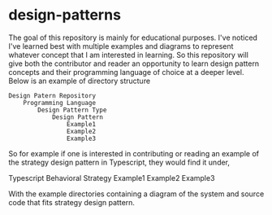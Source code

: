 # design-patterns


The goal of this repository is mainly for educational purposes. I've noticed I've learned best with multiple examples and diagrams to represent whatever  concept that I am interested in learning. So this repository will give both the contributor and reader an opportunity to learn design pattern concepts and their programming language of choice at a deeper level. Below is an example of directory structure
```
Design Patern Repository
    Programming Language
        Design Pattern Type
            Design Pattern
                Example1
                Example2
                Example3  
```
So for example if one is interested in contributing or reading an example of the strategy design pattern in Typescript, they would find it under,


Typescript
    Behavioral 
        Strategy
            Example1
            Example2
            Example3


With the example directories containing a diagram of the system and source code that fits strategy design pattern. 


